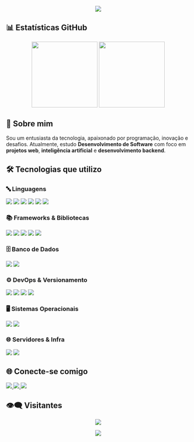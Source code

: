 <p align="center">
  <img src="https://capsule-render.vercel.app/api?type=waving&height=300&text=Bem-vindo%20ao%20meu%20portfólio&animation=fadeIn&descAlignY=53&textBg=false&descAlign=50&desc=Explore%20minhas%20contribuições%20e%20projetos&fontAlign=50&fontAlignY=40&fontColor=FFFFFF&fontSize=60" />
</p>

## 📊 Estatísticas GitHub

<div align="center">
  <img height="180em" src="https://github-readme-stats.vercel.app/api?username=joaoragazzo&theme=dark&show_icons=true&hide_border=true&count_private=true"/>
  <img height="180em" src="https://github-readme-stats.vercel.app/api/top-langs/?username=joaoragazzo&theme=dark&show_icons=true&hide_border=true&layout=compact&&exclude_repo=joaoragazzo.github.io"/>
</div>

## 🧠 Sobre mim

Sou um entusiasta da tecnologia, apaixonado por programação, inovação e desafios. Atualmente, estudo **Desenvolvimento de Software** com foco em **projetos web**, **inteligência artificial** e **desenvolvimento backend**.

## 🛠️ Tecnologias que utilizo

### 🔤 Linguagens

<p>
  <img src="https://img.shields.io/badge/C-%23ffffff?style=for-the-badge&logo=c&logoColor=black&labelColor=white" />
  <img src="https://img.shields.io/badge/C++-%23ffffff?style=for-the-badge&logo=cplusplus&logoColor=blue&labelColor=white" />
  <img src="https://img.shields.io/badge/Java-%23ffffff?style=for-the-badge&logo=openjdk&logoColor=red&labelColor=white" />
  <img src="https://img.shields.io/badge/Python-%23ffffff?style=for-the-badge&logo=python&logoColor=blue&labelColor=white" />
  <img src="https://img.shields.io/badge/JavaScript-%23ffffff?style=for-the-badge&logo=javascript&logoColor=yellow&labelColor=white" />
  <img src="https://img.shields.io/badge/PHP-%23ffffff?style=for-the-badge&logo=php&logoColor=777BB4&labelColor=white" />
</p>

### 📚 Frameworks & Bibliotecas

<p>
  <img src="https://img.shields.io/badge/Spring%20Boot-%23ffffff?style=for-the-badge&logo=springboot&logoColor=6DB33F&labelColor=white" />
  <img src="https://img.shields.io/badge/Flask-%23ffffff?style=for-the-badge&logo=flask&logoColor=000000&labelColor=white" />
  <img src="https://img.shields.io/badge/Django-%23ffffff?style=for-the-badge&logo=django&logoColor=092E20&labelColor=white" />
  <img src="https://img.shields.io/badge/React-%23ffffff?style=for-the-badge&logo=react&logoColor=61DAFB&labelColor=white" />
  <img src="https://img.shields.io/badge/OpenCV-%23ffffff?style=for-the-badge&logo=opencv&logoColor=5C3EE8&labelColor=white" />
</p>

### 🗄️ Banco de Dados

<p>
  <img src="https://img.shields.io/badge/MySQL-%23ffffff?style=for-the-badge&logo=mysql&logoColor=4479A1&labelColor=white" />
  <img src="https://img.shields.io/badge/PostgreSQL-%23ffffff?style=for-the-badge&logo=postgresql&logoColor=336791&labelColor=white" />
</p>

### ⚙️ DevOps & Versionamento

<p>
  <img src="https://img.shields.io/badge/Git-%23ffffff?style=for-the-badge&logo=git&logoColor=F05032&labelColor=white" />
  <img src="https://img.shields.io/badge/GitHub-%23ffffff?style=for-the-badge&logo=github&logoColor=181717&labelColor=white" />
  <img src="https://img.shields.io/badge/Docker-%23ffffff?style=for-the-badge&logo=docker&logoColor=2496ED&labelColor=white" />
  <img src="https://img.shields.io/badge/GitHub%20Actions-%23ffffff?style=for-the-badge&logo=githubactions&logoColor=2088FF&labelColor=white" />
</p>

### 🖥️ Sistemas Operacionais

<p>
  <img src="https://img.shields.io/badge/Linux-%23ffffff?style=for-the-badge&logo=linux&logoColor=FCC624&labelColor=white" />
  <img src="https://img.shields.io/badge/Windows-%23ffffff?style=for-the-badge&logo=windows&logoColor=0078D6&labelColor=white" />
</p>

### 🌐 Servidores & Infra

<p>
  <img src="https://img.shields.io/badge/Nginx-%23ffffff?style=for-the-badge&logo=nginx&logoColor=009639&labelColor=white" />
  <img src="https://img.shields.io/badge/Apache-%23ffffff?style=for-the-badge&logo=apache&logoColor=D22128&labelColor=white" />
</p>

## 🌐 Conecte-se comigo

<a href="https://discord.com/users/963258412676825150" target="_blank">
  <img src="https://img.shields.io/badge/Discord-7289DA?style=for-the-badge&logo=discord&logoColor=white">
</a>
<a href="mailto:joaoragazzo479@gmail.com" target="_blank">
  <img src="https://img.shields.io/badge/-Gmail-%23333?style=for-the-badge&logo=gmail&logoColor=white">
</a>
<a href="https://www.linkedin.com/in/joao-ragazzo" target="_blank">
  <img src="https://img.shields.io/badge/LinkedIn-0A66C2?style=for-the-badge&logo=linkedin&logoColor=white">
</a>

## 👁‍🗨 Visitantes

<div align="center">
  <img src="https://profile-counter.glitch.me/joaoragazzo/count.svg?" />
</div>

<p align="center">
  <img src="https://capsule-render.vercel.app/api?type=waving&animation=fadeIn&descAlignY=53&textBg=false&descAlign=50&fontAlign=50&fontAlignY=40&section=footer"/>
</p>
